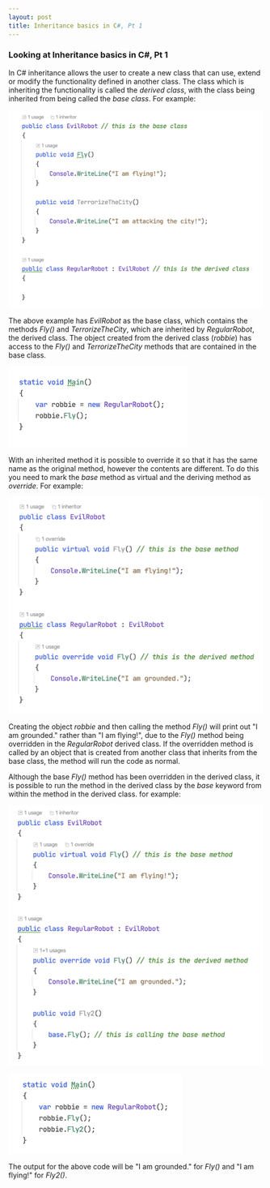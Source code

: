 ```yaml
---
layout: post
title: Inheritance basics in C#, Pt 1
---
```


### Looking at Inheritance basics in C#, Pt 1

In C# inheritance allows the user to create a new class that can use, extend or modify the functionality defined in another class.  The class which is inheriting the functionality is called the _derived class_, with the class being inherited from being called the _base class_.  For example:

![Example code showing the setup of a base class and a derived class]( https://raw.githubusercontent.com/TomH-NZ/tomh-nz.github.io/master/images/Inheritance_Example_002.jpg "Example code showing the setup of a base class and a derived class")


The above example has _EvilRobot_ as the base class, which contains the methods _Fly()_ and _TerrorizeTheCity_, which are inherited by _RegularRobot_, the derived class.  The object created from the derived class (_robbie_) has access to the _Fly()_ and _TerrorizeTheCity_ methods that are contained in the base class.

![Example code showing a derived class accessing a method]( https://raw.githubusercontent.com/TomH-NZ/tomh-nz.github.io/master/images/Inheritance_Example_001.jpg "Example code showing a derived class accessing a method")


With an inherited method it is possible to override it so that it has the same name as the original method, however the contents are different.  To do this you need to mark the _base_ method as virtual and the deriving method as _override_.  For example:

![Example code showing a derived class overriding a method]( https://raw.githubusercontent.com/TomH-NZ/tomh-nz.github.io/master/images/Inheritance_Example_003.jpg "Example code showing a derived class overriding a method")


Creating the object _robbie_ and then calling the method _Fly()_ will print out "I am grounded." rather than "I am flying!", due to the _Fly()_ method being overridden in the _RegularRobot_ derived class.
If the overridden method is called by an object that is created from another class that inherits from the base class, the method will run the code as normal.

Although the base _Fly()_ method has been overridden in the derived class, it is possible to run the method in the derived class by the _base_ keyword from within the method in the derived class.  for example:

![Example code showing a derived class accessing a base method]( https://raw.githubusercontent.com/TomH-NZ/tomh-nz.github.io/master/images/Inheritance_Example_004.jpg "Example code showing a derived class accessing a base method")

![Example code showing a derived object accessing a base method]( https://raw.githubusercontent.com/TomH-NZ/tomh-nz.github.io/master/images/Inheritance_Example_005.jpg "Example code showing a derived object accessing a base method")

The output for the above code will be "I am grounded." for _Fly()_ and "I am flying!" for _Fly2()_.
